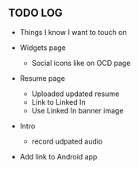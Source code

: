 ## TODO LOG
- Things I know I want to touch on

- Widgets page
    - Social icons like on OCD page

- Resume page
    - Uploaded updated resume
    - Link to Linked In
    - Use Linked In banner image

- Intro
    - record udpated audio

- Add link to Android app
